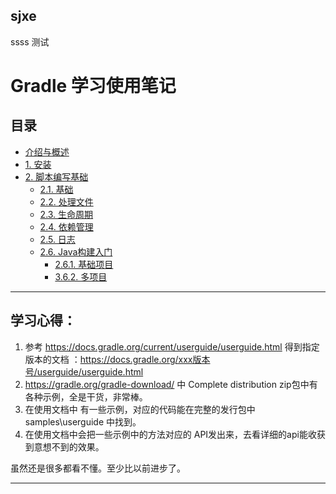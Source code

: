 ## sjxe
ssss
测试
# Gradle 学习使用笔记


## 目录
* [介绍与概述](chapter/introduction.md)
* [1. 安装](chapter/install.md)
* [2. 脚本编写基础](chapter/bsb/README.md)
    * [2.1. 基础](chapter/bsb/build_script_basics.md)
    * [2.2. 处理文件](chapter/bsb/working_with_files.md)
    * [2.3. 生命周期](chapter/bsb/the_build_lifecycle.md)
    * [2.4. 依赖管理](chapter/bsb/dependency_management.md)
    * [2.5. 日志](chapter/bsb/logging.md)
    * [2.6. Java构建入门](chapter/bsb/java_project/README.md)
        * [2.6.1. 基础项目](chapter/bsb/java_project/basic_project.md)
        * [3.6.2. 多项目](chapter/bsb/java_project/multi-project.md)


    
---------------------
    
## 学习心得：

1. 参考 https://docs.gradle.org/current/userguide/userguide.html
 得到指定版本的文档 ：https://docs.gradle.org/xxx版本号/userguide/userguide.html 
2. https://gradle.org/gradle-download/  中 Complete distribution zip包中有各种示例，全是干货，非常棒。
3. 在使用文档中 有一些示例，对应的代码能在完整的发行包中 samples\userguide 中找到。
4. 在使用文档中会把一些示例中的方法对应的 API发出来，去看详细的api能收获到意想不到的效果。

虽然还是很多都看不懂。至少比以前进步了。

-----------------------























